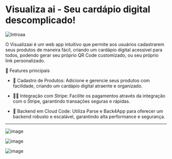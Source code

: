 # Visualiza ai - Seu cardápio digital descomplicado!

![Introaa](https://github.com/4lysson-a/visualizaai/assets/26152669/e499e164-8ec2-4f8c-b07d-1736a6c2c751)

O Visualizaai é um web app intuitivo que permite aos usuários cadastrarem seus produtos de maneira fácil, criando um cardápio digital acessível para todos, podendo gerar seu próprio QR Code customizado, ou seu próprio link personalizado.

🤩 Features principais
- 🧐 Cadastro de Produtos: Adicione e gerencie seus produtos com facilidade, criando um cardápio digital atraente e organizado.

- 👨‍💻 Integração com Stripe: Facilite os pagamentos através da integração com o Stripe, garantindo transações seguras e rápidas.

- 🧠 Backend em Cloud Code: Utiliza Parse e Back4App para oferecer um backend robusto e escalável, garantindo alta performance e segurança.

----

![image](https://github.com/4lysson-a/visualizaai/assets/26152669/3611fbd9-1bc1-4059-aca1-1b867797a89c)

![image](https://github.com/4lysson-a/visualizaai/assets/26152669/5bc1fa52-d6c3-4400-b81e-4c2d05296840)

![image](https://github.com/4lysson-a/visualizaai/assets/26152669/b17657c9-02b7-461a-8d4a-50ebaa73259d)
